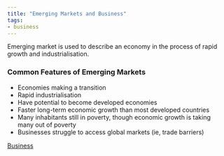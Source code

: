 ```yaml
---
title: "Emerging Markets and Business"
tags:
- business
---
```


Emerging market is used to describe an economy in the process of rapid growth and industrialisation.

### Common Features of Emerging Markets

- Economies making a transition
- Rapid industrialisation
- Have potential to become developed economies
- Faster long-term economic growth than most developed countries
- Many inhabitants still in poverty, though economic growth is taking many out of poverty
- Businesses struggle to access global markets (ie, trade barriers)



[Business](/Business)